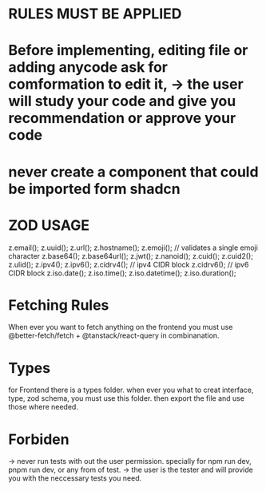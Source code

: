 # RULES MUST BE APPLIED

# Before implementing, editing file or adding anycode ask for comformation to edit it, -> the  user will study your code and give you recommendation or approve your code

# never create a component that could be imported form shadcn

# ZOD USAGE
z.email();
z.uuid();
z.url();
z.hostname();
z.emoji();         // validates a single emoji character
z.base64();
z.base64url();
z.jwt();
z.nanoid();
z.cuid();
z.cuid2();
z.ulid();
z.ipv4();
z.ipv6();
z.cidrv4();        // ipv4 CIDR block
z.cidrv6();        // ipv6 CIDR block
z.iso.date();
z.iso.time();
z.iso.datetime();
z.iso.duration();

# Fetching Rules
When ever you want to fetch anything on the frontend you must use @better-fetch/fetch + @tanstack/react-query in combinanation.

# Types
for Frontend there is a types folder. 
when ever you what to creat interface, type, zod schema, you must use this folder. then export the file and use those where needed.


# Forbiden 
-> never run tests with out the user permission. specially for npm run dev, pnpm run dev, or any from of test.
-> the user is the tester and will provide you with the neccessary tests you need.

